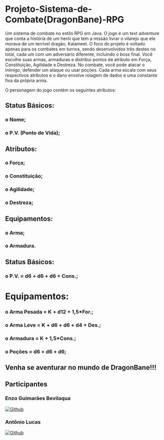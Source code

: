 # Projeto-Sistema-de-Combate(DragonBane)-RPG

Um sistema de combate no estilo RPG em Java. O jogo é um text adventure que conta a história de um herói que tem a missão livrar o vilarejo que ele morava de um terrível dragão, Kalameet. O foco do projeto é voltado apenas para os combates em turnos, sendo desenvolvidos três destes no total, cada um com um adversário diferente, incluindo o boss final. Você escolhe suas armas, armaduras e distribui pontos de atributo em Força, Constituição, Agilidade e Destreza. No combate, você pode atacar o inimigo, defender um ataque ou usar poções. Cada arma escala com seus respectivos atributos e o dano envolve rolagem de dados e uma constante fixa da própria arma.

O personagem do jogo contém os seguintes atributos:
## Status Básicos:
  ### o Nome;
  ### o P.V. (Ponto de Vida);
## Atributos:
  ### o Força;
  ### o Constituição;
  ### o Agilidade;
  ### o Destreza;
## Equipamentos:
  ### o Arma;
  ### o Armadura.

## Status Básicos:
  ### o P.V. = d6 + d6 + d6 + Cons.;
# Equipamentos:
  ### o Arma Pesada = K + d12 + 1,5*For.;
  ### o Arma Leve = K + d6 + d6 + d4 + Des.;
  ### o Armadura = K + 1,5*Cons.;
  ### o Poções = d6 + d6 + d6;

## Venha se aventurar no mundo de DragonBane!!!

## Participantes

### Enzo Guimarães Bevilaqua
[![Github](https://img.shields.io/badge/GitHub-100000?style=for-the-badge&logo=github&logoColor=white)](https://github.com/EnzoGuimaraesBevilaqua) 

### Antônio Lucas
[![Github](https://img.shields.io/badge/GitHub-100000?style=for-the-badge&logo=github&logoColor=white)](https://github.com/Tony38700)
